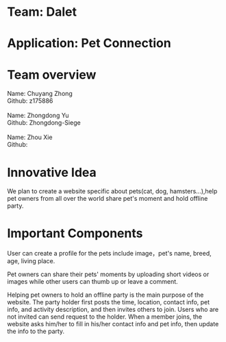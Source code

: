 # Team: Dalet
# Application:  Pet Connection

# Team overview
Name: Chuyang Zhong <br>
Github: z175886 <br><br>
Name: Zhongdong Yu <br>
Github: Zhongdong-Siege <br><br>
Name: Zhou Xie <br>
Github:

# Innovative Idea
We plan to create a website specific about pets(cat, dog, hamsters...),help pet owners from all over the world share pet's moment and hold offline party.

# Important Components
User can create a profile for the pets include image，pet's name, breed, age, living place.

Pet owners can share their pets' moments by uploading short videos or images while other users can thumb up or leave a comment.

Helping pet owners to hold an offline party is the main purpose of the website. The party holder first posts the time, location, contact info, pet info, and activity description, and then invites others to join. Users who are not invited can send request to the holder. When a member joins, the website asks him/her to fill in his/her contact info and pet info, then update the info to the party.

